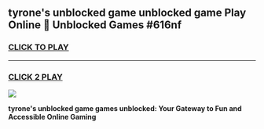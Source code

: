 
## tyrone's unblocked game unblocked game Play Online 👋 Unblocked Games #616nf
<h3>
<a href="https://premium.freeplayer.one?title=tyrone's_unblocked_game&ref=21F">CLICK TO PLAY</a></h3>
<hr>

<h3>
<a href="https://premium.freeplayer.one?title=tyrone's_unblocked_game&ref=21F">CLICK 2 PLAY</a>
  
</h3>

<a href="https://premium.freeplayer.one?title=tyrone's_unblocked_game&ref=21F/"><img src="https://clearcache.store/games.png"></a>


**tyrone's unblocked game games unblocked: Your Gateway to Fun and Accessible Online Gaming**
